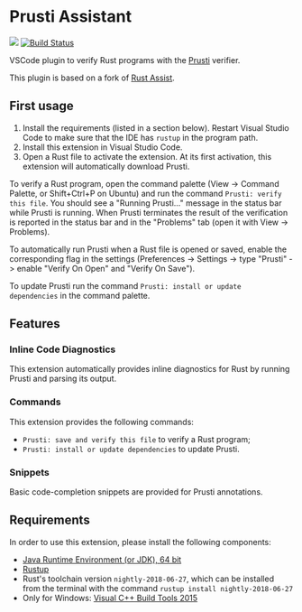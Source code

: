 Prusti Assistant
================

[![](https://vsmarketplacebadge.apphb.com/version/fpoli.prusti-assistant.svg)](https://marketplace.visualstudio.com/items?itemName=fpoli.prusti-assistant)
[![Build Status](https://travis-ci.org/viperproject/prusti-assistant.svg?branch=master)](https://travis-ci.org/viperproject/prusti-assistant)

VSCode plugin to verify Rust programs with the [Prusti](http://www.pm.inf.ethz.ch/research/prusti.html) verifier.

This plugin is based on a fork of [Rust Assist](https://github.com/mooman219/rust-assist).

## First usage

1. Install the requirements (listed in a section below). Restart Visual Studio Code to make sure that the IDE has `rustup` in the program path.
2. Install this extension in Visual Studio Code.
3. Open a Rust file to activate the extension. At its first activation, this extension will automatically download Prusti.

To verify a Rust program, open the command palette (View -> Command Palette, or Shift+Ctrl+P on Ubuntu) and run the command `Prusti: verify this file`. You should see a "Running Prusti..." message in the status bar while Prusti is running. When Prusti terminates the result of the verification is reported in the status bar and in the "Problems" tab (open it with View -> Problems).

To automatically run Prusti when a Rust file is opened or saved, enable the corresponding flag in the settings (Preferences -> Settings -> type "Prusti" -> enable "Verify On Open" and "Verify On Save").

To update Prusti run the command `Prusti: install or update dependencies` in the command palette.

## Features

### Inline Code Diagnostics

This extension automatically provides inline diagnostics for Rust by running Prusti and parsing its output.

### Commands

This extension provides the following commands:

* `Prusti: save and verify this file` to verify a Rust program;
* `Prusti: install or update dependencies` to update Prusti.

### Snippets

Basic code-completion snippets are provided for Prusti annotations.

## Requirements

In order to use this extension, please install the following components:

* [Java Runtime Environment (or JDK), 64 bit](https://www.java.com/en/download/)
* [Rustup](https://rustup.rs/)
* Rust's toolchain version `nightly-2018-06-27`, which can be installed from the terminal with the command `rustup install nightly-2018-06-27`
* Only for Windows: [Visual C++ Build Tools 2015](https://go.microsoft.com/fwlink/?LinkId=691126)
